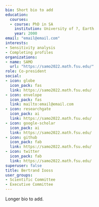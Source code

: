 ```yaml
---
bio: Short bio to add
education:
  courses:
  - course: PhD in SA
    institution: University of ?, Earth
    year: 2000
email: "email@email.com"
interests:
- Sensitivity analysis
- Completing profiles
organizations:
- name: SAMO
  url: "https://samo2022.math.fsu.edu/"
role: Co-president
social:
- icon: globe
  icon_pack: fas
  link: https://samo2022.math.fsu.edu/
- icon: envelope
  icon_pack: fas
  link: mailto:email@email.com
- icon: researchgate
  icon_pack: ai
  link: https://samo2022.math.fsu.edu/
- icon: google-scholar
  icon_pack: ai
  link: https://samo2022.math.fsu.edu/
- icon: github
  icon_pack: fab
  link: https://samo2022.math.fsu.edu/
- icon: twitter
  icon_pack: fab
  link: https://samo2022.math.fsu.edu/
superuser: false
title: Bertrand Iooss
user_groups:
- Scientific Committee
- Executive Committee
---
```


Longer bio to add.
